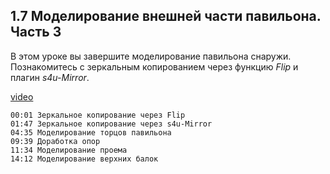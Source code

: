 ## 1.7 Моделирование внешней части павильона. Часть 3

В этом уроке вы завершите моделирование павильона снаружи. Познакомитесь с зеркальным копированием через функцию _Flip_ и плагин _s4u-Mirror_.

[video](https://player.softculture.cc/embed/online/SKC/SKC_85.27.04_L1-11_Modeling_Part3)

``` chapters
00:01 Зеркальное копирование через Flip
01:47 Зеркальное копирование через s4u-Mirror
04:35 Моделирование торцов павильона
09:39 Доработка опор
11:34 Моделирование проема
14:12 Моделирование верхних балок
```